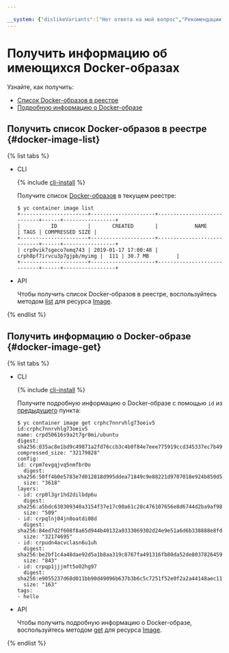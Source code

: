 ```yaml
---

__system: {"dislikeVariants":["Нет ответа на мой вопрос","Рекомендации не помогли","Содержание не соответствует заголовку","Другое"]}
---
```

# Получить информацию об имеющихся Docker-образах

Узнайте, как получить:
* [Список Docker-образов в реестре](#docker-image-list)
* [Подробную информацию о Docker-образе](#docker-image-get)

## Получить список Docker-образов в реестре {#docker-image-list}

{% list tabs %}

- CLI
  
  {% include [cli-install](../../../_includes/cli-install.md) %}
  
  Получите список [Docker-образов](../../concepts/docker-image.md) в текущем реестре:
  
  ```
  $ yc container image list
  +----------------------+---------------------+----------------------------+------+-----------------+
  |          ID          |       CREATED       |            NAME            | TAGS | COMPRESSED SIZE |
  +----------------------+---------------------+----------------------------+------+-----------------+
  | crp9vik7sgeco7emq743 | 2019-01-17 17:00:48 | crph8pf7irvcu3p7gjpb/myimg |  111 | 30.7 MB         |
  +----------------------+---------------------+----------------------------+------+-----------------+
  ```
  
- API
  
  Чтобы получить список Docker-образов в реестре, воспользуйтесь методом [list](../../api-ref/Image/list.md) для ресурса [Image](../../api-ref/Image/).
  
{% endlist %}

## Получить информацию о Docker-образе {#docker-image-get}

{% list tabs %}

- CLI
  
  {% include [cli-install](../../../_includes/cli-install.md) %}
  
  Получите подробную информацию о Docker-образе с помощью `id` из [предыдущего](#docker-image-list) пункта:
  
  ```
  $ yc container image get crphc7nnrvhlg73oeiv5
  id:crphc7nnrvhlg73oeiv5
  name: crpd50616s9a2t7gr8mi/ubuntu
  digest: sha256:035ac8e1bd9c49871a2fd76ccb3c4b0f84e7eee775919ccd345337ec7b49f80d
  compressed_size: "32179828"
  config:
  id: crpm7evgqjvq5nmfbr0o
    digest: sha256:50ff4b0e5783e7d012818d995ddea71849c9e88221d9707018e924b850d5961b
    size: "3618"
  layers:
  - id: crp0l3gr1hd2dilbdp6u
    digest: sha256:a5bdc630309340a3154f37e17c00a61c28c476107656e8d6744d2ba9af980058
    size: "509"
  - id: crpqlnj04jn0oatdi08d
    digest: sha256:84ed7d2f608f8a65d944b40132a0333069302d24e9e51a6d6b338888e8fd0a6b
    size: "32174695"
  - id: crpudn4acvclasn6u1uh
    digest: sha256:be2bf1c4a48dae92d5a1b8aa319c8767fa491316fb80da52de80378264599a16
    size: "843"
  - id: crpqp1jjjmft5o02hg97
    digest: sha256:e9055237d68d011bb90d49096b637b3b6c5c7251f52e0f2a2a44148aec1181dc
    size: "163"
  tags:
  - hello
  ```
  
- API
  
  Чтобы получить подробную информацию о Docker-образе, воспользуйтесь методом [get](../../api-ref/Image/get.md) для ресурса [Image](../../api-ref/Image/).
  
{% endlist %}



